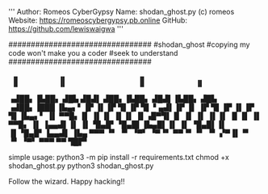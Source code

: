 '''
Author: Romeos CyberGypsy
Name: shodan_ghost.py
(c) romeos
Website: https://romeoscybergypsy.pb.online
GitHub: https://github.com/lewiswaigwa
'''

################################
#shodan_ghost
#copying my code won't make you a coder
#seek to understand
################################

     ▗▖           ▗▖                    ▗▖
     ▐▌           ▐▌                    ▐▌              ▐▌
▗▟██▖▐▙██▖ ▟█▙  ▟█▟▌ ▟██▖▐▙██▖      ▟█▟▌▐▙██▖ ▟█▙ ▗▟██▖▐███
▐▙▄▖▘▐▛ ▐▌▐▛ ▜▌▐▛ ▜▌ ▘▄▟▌▐▛ ▐▌     ▐▛ ▜▌▐▛ ▐▌▐▛ ▜▌▐▙▄▖▘ ▐▌
 ▀▀█▖▐▌ ▐▌▐▌ ▐▌▐▌ ▐▌▗█▀▜▌▐▌ ▐▌     ▐▌ ▐▌▐▌ ▐▌▐▌ ▐▌ ▀▀█▖ ▐▌
▐▄▄▟▌▐▌ ▐▌▝█▄█▘▝█▄█▌▐▙▄█▌▐▌ ▐▌     ▝█▄█▌▐▌ ▐▌▝█▄█▘▐▄▄▟▌ ▐▙▄
 ▀▀▀ ▝▘ ▝▘ ▝▀▘  ▝▀▝▘ ▀▀▝▘▝▘ ▝▘      ▞▀▐▌▝▘ ▝▘ ▝▀▘  ▀▀▀   ▀▀
                                    ▜█▛▘                    


simple usage:
python3 -m pip install -r requirements.txt
chmod +x shodan_ghost.py
python3 shodan_ghost.py 

Follow the wizard. Happy hacking!!
